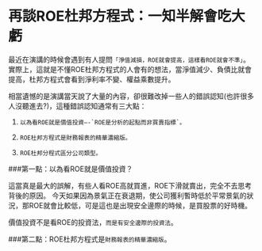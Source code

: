 # 再談ROE杜邦方程式：一知半解會吃大虧


最近在演講的時候會遇到有人提問`「淨值減損，ROE就會提高，這樣看ROE就會不準」`。
實際上，這就是不懂ROE杜邦方程式的人會有的想法，當淨值減少、負債比就會提高，杜邦方程式會看到淨利率不變、權益乘數提升。

相當遺憾的是演講當天說了大量的內容，卻很難改掉一些人的錯誤認知(也許很多人沒聽進去?)，這種錯誤認知通常有三大點： 

1.     以為看ROE就是價值投資—-`ROE是分析的起點而非買賣指標`。
2.     ROE杜邦方程式是財務報表的精華濃縮版。
3.     ROE杜邦分程式區分公司類型。 


###第一點：以為看ROE就是價值投資？

這當真是最大的誤解，有些人看ROE高就買進，ROE下滑就賣出，完全不去思考背後的原因。
今天如果因為景氣正在衰退期，使公司獲利暫時低於平常景氣的狀況，那ROE就會比較低，可是這也是出現安全邊際的時候，是買股票的好時機。

價值投資不是看ROE的投資法，`而是有安全邊際的投資法`。


###第二點：ROE杜邦方程式是`財務報表的精華濃縮版`。